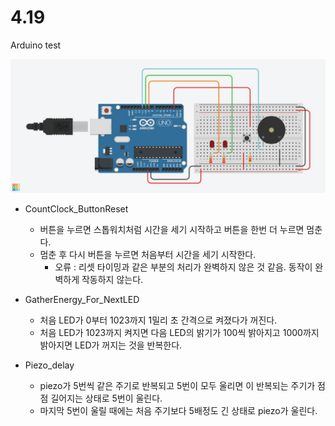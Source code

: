 # 4.19
Arduino test

![tinkercad](LED_Piezo_Button.png)

+ CountClock_ButtonReset
  + 버튼을 누르면 스톱워치처럼 시간을 세기 시작하고 버튼을 한번 더 누르면 멈춘다.
  + 멈춘 후 다시 버튼을 누르면 처음부터 시간을 세기 시작한다.
    + 오류 : 리셋 타이밍과 같은 부분의 처리가 완벽하지 않은 것 같음. 동작이 완벽하게 작동하지 않는다.

+ GatherEnergy_For_NextLED
  + 처음 LED가 0부터 1023까지 1밀리 초 간격으로 켜졌다가 꺼진다.
  + 처음 LED가 1023까지 켜지면 다음 LED의 밝기가 100씩 밝아지고 1000까지 밝아지면 LED가 꺼지는 것을 반복한다.
  
+ Piezo_delay
  + piezo가 5번씩 같은 주기로 반복되고 5번이 모두 울리면 이 반복되는 주기가 점점 길어지는 상태로 5번이 울린다.
  + 마지막 5번이 울릴 때에는 처음 주기보다 5배정도 긴 상태로 piezo가 울린다.
